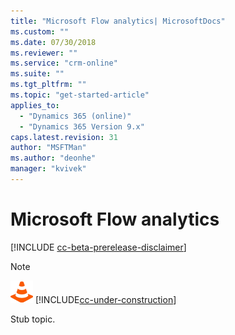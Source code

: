 ```yaml
---
title: "Microsoft Flow analytics| MicrosoftDocs"
ms.custom: ""
ms.date: 07/30/2018
ms.reviewer: ""
ms.service: "crm-online"
ms.suite: ""
ms.tgt_pltfrm: ""
ms.topic: "get-started-article"
applies_to: 
  - "Dynamics 365 (online)"
  - "Dynamics 365 Version 9.x"
caps.latest.revision: 31
author: "MSFTMan"
ms.author: "deonhe"
manager: "kvivek"
---
```

# Microsoft Flow analytics

[!INCLUDE [cc-beta-prerelease-disclaimer](../includes/cc-beta-prerelease-disclaimer.md)]

> [!NOTE]
> ![This page is under construction. Check back soon!](media/under_construction.png "Coming soon")  [!INCLUDE[cc-under-construction](../includes/cc-under-construction.md)]

Stub topic.
